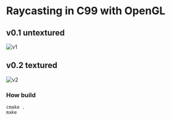 # Raycasting in C99 with OpenGL

## v0.1 untextured
![v1](https://user-images.githubusercontent.com/5994972/226800301-39cd9a59-c5a2-4bcb-aa6e-5e2f3c281115.gif)

## v0.2 textured
![v2](https://user-images.githubusercontent.com/5994972/235757981-641a1d44-f550-4e46-8ef5-71f14a095a12.gif)

### How build
```
cmake .
make
```
